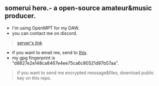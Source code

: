 ## somerui here.- a open-source amateur&music producer.
- I'm using OpenMPT for my DAW.
- you can contact me on discord.
> [server's link](https://discord.gg/mbD3FVrMF6)
- if you want to email me, send to [this](somerui@tutamail.com).
- my gpg fingerprint is "d8827e2e148ca8467e4ee75ca6c80521d97b57aa".
> if you want to send me encrypted message&files, download public key on this repo.
